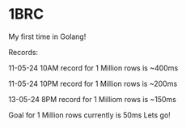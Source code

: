# 1BRC

My first time in Golang!

Records:

11-05-24 10AM record for 1 Million rows is ~400ms

11-05-24 10PM record for 1 Million rows is ~200ms

13-05-24 8PM record for 1 Milliom rows is ~150ms

Goal for 1 Million rows currently is 50ms
Lets go!
